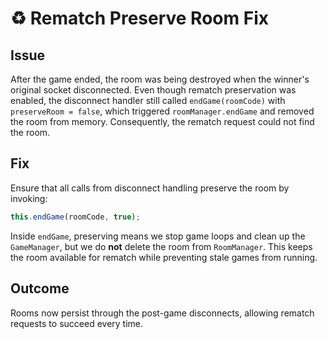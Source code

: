 # ♻️ Rematch Preserve Room Fix

## Issue
After the game ended, the room was being destroyed when the winner's original socket disconnected. Even though rematch preservation was enabled, the disconnect handler still called `endGame(roomCode)` with `preserveRoom = false`, which triggered `roomManager.endGame` and removed the room from memory. Consequently, the rematch request could not find the room.

## Fix
Ensure that all calls from disconnect handling preserve the room by invoking:
```js
this.endGame(roomCode, true);
```

Inside `endGame`, preserving means we stop game loops and clean up the `GameManager`, but we do **not** delete the room from `RoomManager`. This keeps the room available for rematch while preventing stale games from running.

## Outcome
Rooms now persist through the post-game disconnects, allowing rematch requests to succeed every time.

